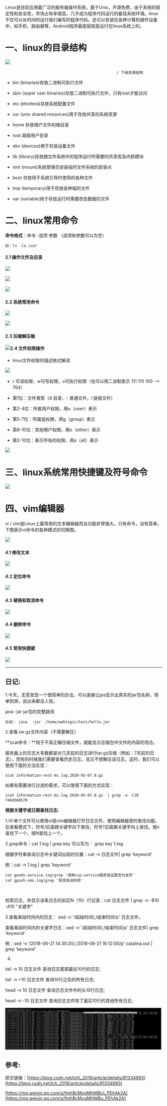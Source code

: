 Linux是目前应用最广泛的服务器操作系统，基于Unix，开源免费，由于系统的稳定性和安全性，市场占有率很高，几乎成为程序代码运行的最佳系统环境。linux不仅可以长时间的运行我们编写的程序代码，还可以安装在各种计算机硬件设备中，如手机、路由器等，Android程序最底层就是运行在linux系统上的。

# 一、linux的目录结构

![](https://mmbiz.qpic.cn/mmbiz_jpg/tuSaKc6SfPrCdhhPgOiaoBcFPce4tpjykKa6Mib0INI8WR69mJnFnqycibJJyudibgmAPfx8eDgL3p9Phe3tgFmVzA/640?wx_fmt=jpeg&tp=webp&wxfrom=5&wx_lazy=1&wx_co=1)

```
                                                  / 下级目录结构
```

* bin \(binaries\)存放二进制可执行文件

* sbin \(super user binaries\)存放二进制可执行文件，只有root才能访问

* etc \(etcetera\)存放系统配置文件

* usr \(unix shared resources\)用于存放共享的系统资源

* home 存放用户文件的根目录

* root 超级用户目录

* dev \(devices\)用于存放设备文件

* lib \(library\)存放跟文件系统中的程序运行所需要的共享库及内核模块

* mnt \(mount\)系统管理员安装临时文件系统的安装点

* boot 存放用于系统引导时使用的各种文件

* tmp \(temporary\)用于存放各种临时文件

* var \(variable\)用于存放运行时需要改变数据的文件

# 二、linux常用命令

**命令格式**：命令 -选项 参数 （选项和参数可以为空）

```
如：ls -la /usr
```

#### 2.1 操作文件及目录

![](https://mmbiz.qpic.cn/mmbiz_png/YrLz7nDONjFfwIxuqgHaxR6TVoWwicBCiaMyzWUmHXfOmbOtzqmF8XFrlGTZjXlldGIjFIzXjjVd9qqfv5DNZe4Q/640?wx_fmt=png&tp=webp&wxfrom=5&wx_lazy=1&wx_co=1)

![](https://mmbiz.qpic.cn/mmbiz_png/YrLz7nDONjFfwIxuqgHaxR6TVoWwicBCiaxBcpuWAufxawefmBjR3svV0XfIDe91ANDN7POcialBPIRX4UCVdHmew/640?wx_fmt=png&tp=webp&wxfrom=5&wx_lazy=1&wx_co=1)

![](https://mmbiz.qpic.cn/mmbiz_png/YrLz7nDONjFfwIxuqgHaxR6TVoWwicBCiaL2xfnaDDv2bGznogE1ppXPxha6U6hQ5aYP9evavx9Aw3D8Tl5LuMWg/640?wx_fmt=png&tp=webp&wxfrom=5&wx_lazy=1&wx_co=1)

#### 2.2 系统常用命令

![](https://mmbiz.qpic.cn/mmbiz_png/YrLz7nDONjFfwIxuqgHaxR6TVoWwicBCiaykCib7bstwWapYzXfQtvlZPPVdLpyB61yoIh62Ss300C5eYRTeObMzQ/640?wx_fmt=png&tp=webp&wxfrom=5&wx_lazy=1&wx_co=1)

![](https://mmbiz.qpic.cn/mmbiz_png/YrLz7nDONjFfwIxuqgHaxR6TVoWwicBCiaFv8ibw718CI6CQMZoiaXFsGLm776H7a9xfHiatLOfGfhxw4GQjia4lBlPg/640?wx_fmt=png&tp=webp&wxfrom=5&wx_lazy=1&wx_co=1)

#### 2.3 压缩解压缩

#### ![](https://mmbiz.qpic.cn/mmbiz_png/YrLz7nDONjFfwIxuqgHaxR6TVoWwicBCiayWYRKtESM2QO2PibplMMtwbtlWDV5GD7y0BlP03xyUJmrkkZIBmbwkA/640?wx_fmt=png&tp=webp&wxfrom=5&wx_lazy=1&wx_co=1)2.4 文件权限操作

* linux文件权限的描述格式解读

![](https://mmbiz.qpic.cn/mmbiz_jpg/tuSaKc6SfPrCdhhPgOiaoBcFPce4tpjykvNabx6Ho22UJSicXj6uGwrib48KAjv8WTn0iaaOUBSLYMUsKiaDe8vb7gA/640?wx_fmt=jpeg&tp=webp&wxfrom=5&wx_lazy=1&wx_co=1)

* r 可读权限，w可写权限，x可执行权限（也可以用二进制表示 111 110 100 --&gt; 764）

* 第1位：文件类型（d 目录，- 普通文件，l 链接文件）

* 第2-4位：所属用户权限，用u（user）表示

* 第5-7位：所属组权限，用g（group）表示

* 第8-10位：其他用户权限，用o（other）表示

* 第2-10位：表示所有的权限，用a（all）表示

![](https://mmbiz.qpic.cn/mmbiz_png/YrLz7nDONjFfwIxuqgHaxR6TVoWwicBCiaJYiauCAFjempsSiaUsNEQKU5muRNamqCt6XKxX51uUcUJQIfauCBGb7g/640?wx_fmt=png&tp=webp&wxfrom=5&wx_lazy=1&wx_co=1)

# 三、linux系统常用快捷键及符号命令

![](https://mmbiz.qpic.cn/mmbiz_png/YrLz7nDONjFfwIxuqgHaxR6TVoWwicBCiaF8T3HwDibZb6EoGzCuTP6KGkCtByUcHRfpWL288lJPFkNQjicYWdnKoQ/640?wx_fmt=png&tp=webp&wxfrom=5&wx_lazy=1&wx_co=1)

# 四、vim编辑器

vi / vim是Linux上最常用的文本编辑器而且功能非常强大。只有命令，没有菜单，下图表示vi命令的各种模式的切换图。

![](https://mmbiz.qpic.cn/mmbiz_jpg/tuSaKc6SfPrCdhhPgOiaoBcFPce4tpjykeSGAqQ6vwicJcNf9AtHRpxAb8efawNibqgx2zmkCReVbLYSCuyvXIM6w/640?wx_fmt=jpeg&tp=webp&wxfrom=5&wx_lazy=1&wx_co=1)

#### 4.1 修改文本

![](https://mmbiz.qpic.cn/mmbiz_png/YrLz7nDONjFfwIxuqgHaxR6TVoWwicBCiapsRoicnGDROYs7K2Nby9K0cPTQwvicia5pg58pPFRbeYQX23bUriaP9c3Q/640?wx_fmt=png&tp=webp&wxfrom=5&wx_lazy=1&wx_co=1)

#### 4.2 定位命令

![](https://mmbiz.qpic.cn/mmbiz_png/YrLz7nDONjFfwIxuqgHaxR6TVoWwicBCiaW9ubIw2eADU27yyNHrgc3qUnjicHWCGV13iaCAcaegLtEXlujR2gyz4w/640?wx_fmt=png&tp=webp&wxfrom=5&wx_lazy=1&wx_co=1)

#### 4.3 替换和取消命令

![](https://mmbiz.qpic.cn/mmbiz_png/YrLz7nDONjFfwIxuqgHaxR6TVoWwicBCialCmRBeFam8sY6ibjib0qx75hBPrISqQwywtjq4LZESCD7JYwnmuJvhgg/640?wx_fmt=png&tp=webp&wxfrom=5&wx_lazy=1&wx_co=1)

#### 4.4 删除命令

![](https://mmbiz.qpic.cn/mmbiz_png/YrLz7nDONjFfwIxuqgHaxR6TVoWwicBCiaJddPfgVP6wh2MZB6Rx7gLLtofaBP6s7j1Ao12RKJcvzZt4IWMHIGdw/640?wx_fmt=png&tp=webp&wxfrom=5&wx_lazy=1&wx_co=1)

#### 4.5 常用快捷键

![](https://mmbiz.qpic.cn/mmbiz_png/YrLz7nDONjFfwIxuqgHaxR6TVoWwicBCia5JB4PkqGw6Qo1icQsc57GaxNUF7AuSzEULiaBomtvcnuhAAicCtpdhqzQ/640?wx_fmt=png&tp=webp&wxfrom=5&wx_lazy=1&wx_co=1)

---

## 日记:

1.今天，无意发现一个很简单的办法，可以直接让jps显示出真实的jar包名称，简单到哭，说出来都没人信。

java -jar  jar包的完整路径

```
比如： java  -jar  /home/weblogic/test/hello.jar
```

2.查看.tar.gz文件内容（不需要解压）

**zcat命令：**用于不真正解压缩文件，就能显示压缩包中文件的内容的场合。

服务器上的日志大多数都是对几天前的日志进行tar.gz压缩（例如：7天前的日志），而有的时候我们需要查看历史日志，且又不想解压该日志，这时，我们可以使用下面的方法实现：

```
zcat information-rest-ms.log.2020-05-07.0.gz
```

如果有需要进行过滤的需求，可以使用下面的方式实现：

```
zcat information-rest-ms.log.2020-05-07.0.gz  | grep -a -C30 7494560570
```

**根据关键字或日期查找日志:**

1.VI:单个文件可以使用vi或vim编辑器打开日志文件，使用编辑器里的查找功能。在查看模式下，符号/后面跟关键字向下查找，符号?后面跟关键字向上查找，按n查找下一个，按N查找上一个。

2.grep命令：cat 1.log \| grep key  可以写为： grep key 1.log

根据字符串查询日志中关键词出现的位置：cat -n 日志文件\| grep 'keyword'

例：cat -n 1.log \| grep 'keyword'

```
cat goods-service.log|grep '调用vip-service服务验证是否为会员'
cat gpush-sms.log|grep '短信发送失败'

  
```

检索日志，并显示该条日志的前后N（10）行记录：cat 日志文件 \| grep -n -B10 -A10 "关键字"

3.查看某段时间内的日志： sed -n '/起始时间/,/结束时间/p' 日志文件，

查看某段时间内的关键字日志：sed -n '/起始时间/,/结束时间/p' 日志文件\| grep ‘keyword’

例：sed -n ‘/2018-06-21 14:30:20/,/2018-06-21 16:12:00/p’ catalina.out \| grep ‘keyword’

4.

tail  -n  10  日志文件   查询日志尾部最后10行的日志;

tail -n +10 日志文件    查询10行之后的所有日志;

head -n 10  日志文件  查询日志文件中的头10行日志;

head -n -10  日志文件  查询日志文件除了最后10行的其他所有日志;

![img](/static/image/微信截图_20200515163815.png)

## 参考:

原文链接：[https://blog.csdn.net/lch\_2016/article/details/81334993](https://blog.csdn.net/lch_2016/article/details/81334993)

[https://mp.weixin.qq.com/s/fmhBcMugMhNlBu\_PEhAk2A](https://mp.weixin.qq.com/s/fmhBcMugMhNlBu_PEhAk2A)

